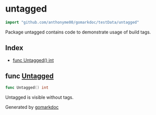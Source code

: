 <!-- Code generated by gomarkdoc. DO NOT EDIT -->

# untagged

```go
import "github.com/anthonyme00/gomarkdoc/testData/untagged"
```

Package untagged contains code to demonstrate usage of build tags.

## Index

- [func Untagged\(\) int](<#Untagged>)


<a name="Untagged"></a>
## func [Untagged](<https://github.com/princjef/gomarkdoc/blob/master/testData/untagged/untagged.go#L5>)

```go
func Untagged() int
```

Untagged is visible without tags.

Generated by [gomarkdoc](<https://github.com/princjef/gomarkdoc>)
